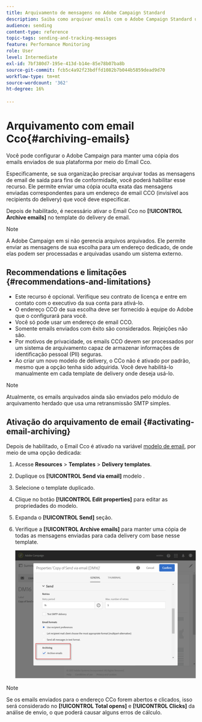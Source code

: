 ```yaml
---
title: Arquivamento de mensagens no Adobe Campaign Standard
description: Saiba como arquivar emails com o Adobe Campaign Standard usando um endereço de email CCO.
audience: sending
content-type: reference
topic-tags: sending-and-tracking-messages
feature: Performance Monitoring
role: User
level: Intermediate
exl-id: 7bf380d7-195e-413d-b14e-85e78b07ba8b
source-git-commit: fcb5c4a92f23bdffd1082b7b044b5859dead9d70
workflow-type: tm+mt
source-wordcount: '362'
ht-degree: 16%

---
```


# Arquivamento com email Cco{#archiving-emails}

Você pode configurar o Adobe Campaign para manter uma cópia dos emails enviados de sua plataforma por meio do Email Cco.

Especificamente, se sua organização precisar arquivar todas as mensagens de email de saída para fins de conformidade, você poderá habilitar esse recurso. Ele permite enviar uma cópia oculta exata das mensagens enviadas correspondentes para um endereço de email CCO (invisível aos recipients do delivery) que você deve especificar.

Depois de habilitado, é necessário ativar o Email Cco no **[!UICONTROL Archive emails]** no template do delivery de email.

>[!NOTE]
>
>A Adobe Campaign em si não gerencia arquivos arquivados. Ele permite enviar as mensagens de sua escolha para um endereço dedicado, de onde elas podem ser processadas e arquivadas usando um sistema externo.

## Recommendations e limitações {#recommendations-and-limitations}

* Este recurso é opcional. Verifique seu contrato de licença e entre em contato com o executivo da sua conta para ativá-lo.
* O endereço CCO de sua escolha deve ser fornecido à equipe do Adobe que o configurará para você.
* Você só pode usar um endereço de email CCO.
* Somente emails enviados com êxito são considerados. Rejeições não são.
* Por motivos de privacidade, os emails CCO devem ser processados por um sistema de arquivamento capaz de armazenar informações de identificação pessoal (PII) seguras.
* Ao criar um novo modelo de delivery, o CCo não é ativado por padrão, mesmo que a opção tenha sido adquirida. Você deve habilitá-lo manualmente em cada template de delivery onde deseja usá-lo.

>[!NOTE]
>
>Atualmente, os emails arquivados ainda são enviados pelo módulo de arquivamento herdado que usa uma retransmissão SMTP simples.

## Ativação do arquivamento de email {#activating-email-archiving}

Depois de habilitado, o Email Cco é ativado na variável [modelo de email](../../start/using/marketing-activity-templates.md), por meio de uma opção dedicada:

1. Acesse **Resources** > **Templates** > **Delivery templates**.
1. Duplique os **[!UICONTROL Send via email]** modelo .
1. Selecione o template duplicado.
1. Clique no botão **[!UICONTROL Edit properties]** para editar as propriedades do modelo.
1. Expanda o **[!UICONTROL Send]** seção.
1. Verifique a **[!UICONTROL Archive emails]** para manter uma cópia de todas as mensagens enviadas para cada delivery com base nesse template.

   ![](assets/email_archiving.png)

>[!NOTE]
>
>Se os emails enviados para o endereço CCo forem abertos e clicados, isso será considerado no **[!UICONTROL Total opens]** e **[!UICONTROL Clicks]** da análise de envio, o que poderá causar alguns erros de cálculo.
